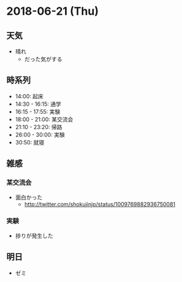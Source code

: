 # 2018-06-21 (Thu)

## 天気

- 晴れ
  - だった気がする

## 時系列

- 14:00: 起床
- 14:30 - 16:15: 通学
- 16:15 - 17:55: 実験
- 18:00 - 21:00: 某交流会
- 21:10 - 23:20: 帰路
- 26:00 - 30:00: 実験
- 30:50: 就寝

## 雑感

### 某交流会

- 面白かった
  - http://twitter.com/shokujinjp/status/1009769882936750081

### 実験

- 捗りが発生した

## 明日

- ゼミ

